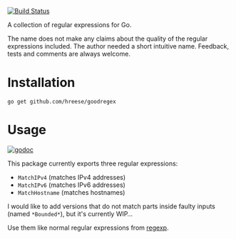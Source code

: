 [![Build Status](https://travis-ci.org/hreese/goodregex.svg?branch=master)](https://travis-ci.org/hreese/goodregex)

A collection of regular expressions for Go.

The name does not make any claims about the quality of the regular expressions
included. The author needed a short intuitive name. Feedback, tests and
comments are always welcome.

# Installation

```
go get github.com/hreese/goodregex
```

# Usage

[![godoc](https://img.shields.io/badge/docs-GoDoc-blue.svg)](https://godoc.org/github.com/hreese/goodregex)

This package currently exports three regular expressions:

* ```MatchIPv4``` (matches IPv4 addresses)
* ```MatchIPv6``` (matches IPv6 addresses)
* ```MatchHostname``` (matches hostnames)

I would like to add versions that do not match parts inside faulty inputs (named `*Bounded*`), but it's currently WIP…

Use them like normal regular expressions from [regexp](https://golang.org/pkg/regexp/).
